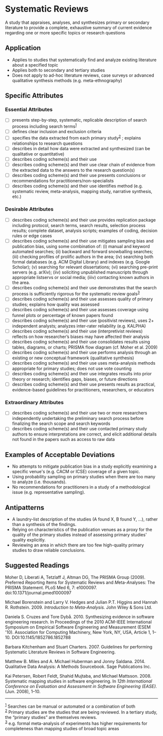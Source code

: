 # Systematic Reviews 
<standard name="Systematic Reviews">
A study that appraises, analyses, and synthesizes primary or secondary
literature to provide a complete, exhaustive summary of current evidence
regarding one or more specific topics or research questions

## Application 

-   Applies to studies that systematically find and analyze existing
    literature about a specified topic
-   Applies both to secondary and tertiary studies
-   Does not apply to ad-hoc literature reviews, case surveys or
    advanced qualitative synthesis methods (e.g. meta-ethnography)

## Specific Attributes 

### Essential Attributes 
<checklist name="Essential">

- [ ]	presents step-by-step, systematic, replicable description of search process including search terms<sup>[1](#myfootnote1)</sup>
- [ ]	defines clear inclusion and exclusion criteria
- [ ]	specifies the data extracted from each primary study<sup>[2](#myfootnote2)</sup> ; explains relationships to research questions
- [ ]	describes in detail how data were extracted and synthesized (can be qualitative or quantitative)
- [ ]	describes coding scheme(s) and their use
- [ ]	describes coding scheme(s) and their use
	clear chain of evidence from the extracted data to the answers to the research question(s)
- [ ]	describes coding scheme(s) and their use
	presents conclusions or recommendations for practitioners/non-specialists
- [ ]	describes coding scheme(s) and their use
	identifies method (e.g. systematic review, meta-analysis, mapping study, narrative synthesis, etc.)
</checklist>

### Desirable Attributes 
<checklist name="Desirable">

- [ ]	describes coding scheme(s) and their use
	provides replication package including protocol, search terms, search results, selection process results; complete dataset, analysis scripts; examples of coding, decision rules or edge cases
- [ ]	describes coding scheme(s) and their use
	mitigates sampling bias and publication bias, using some combination of: (i) manual and keyword automated searches; (ii) backward and forward snowballing searches; (iii) checking profiles of prolific authors in the area; (iv) searching both formal databases (e.g. ACM Digital Library) and indexes (e.g. Google Scholar); (v) searching for relevant dissertations; (vi) searching pre-print servers (e.g. arXiv); (iiv) soliciting unpublished manuscripts through appropriate listservs or social media; (iiiv) contacting known authors in the area.
- [ ]	describes coding scheme(s) and their use
	demonstrates that the search process is sufficiently rigorous for the systematic review goals<sup>[3](#myfootnote3)</sup>
- [ ]	describes coding scheme(s) and their use
	assesses quality of primary studies; explains how quality was assessed
- [ ]	describes coding scheme(s) and their use
	assesses coverage using funnel plots or percentage of known papers found
- [ ]	describes coding scheme(s) and their use
	(positivist reviews), uses 2+ independent analysts; analyzes inter-rater reliability (e.g. KALPHA)
- [ ]	describes coding scheme(s) and their use
	(interpretivist reviews) reflects on how researcher’s biases may have affected their analysis
- [ ]	describes coding scheme(s) and their use
	consolidates results using tables, diagrams, or charts; PRISMA flow diagram (cf. Moher et al. 2009)
- [ ]	describes coding scheme(s) and their use
	performs analysis through an existing or new conceptual framework (qualitative synthesis)
- [ ]	describes coding scheme(s) and their use
	uses meta-analysis methods appropriate for primary studies; does not use vote counting
- [ ]	describes coding scheme(s) and their use
	integrates results into prior theory or research; identifies gaps, biases, or future directions
- [ ]	describes coding scheme(s) and their use
	presents results as practical, evidence-based guidelines for practitioners, researchers, or educators
</checklist>
     
### Extraordinary Attributes
<checklist name="Extraordinary">

- [ ]	describes coding scheme(s) and their use
	two or more researchers independently undertaking the preliminary search process before finalizing the search scope and search keywords
- [ ]	describes coding scheme(s) and their use
	contacted primary study authors to ensure interpretations are correct, and elicit additional details not found in the papers such as access to raw data
</checklist>

## Examples of Acceptable Deviations 

-   No attempts to mitigate publication bias in a study explicitly
    examining a specific venue's (e.g. CACM or ICSE) coverage of a given
    topic.
-   Using probability sampling on primary studies when there are too
    many to analyze (i.e. thousands).
-   No recommendations for practitioners in a study of a methodological
    issue (e.g. representative sampling).

## Antipatterns 

-   A laundry-list description of the studies (A found X, B found Y,
    ...), rather than a synthesis of the findings.
-   Relying on characteristics of the publication venues as a proxy for
    the quality of the primary studies instead of assessing primary
    studies' quality explicitly.
-   Reviewing an area in which there are too few high-quality primary
    studies to draw reliable conclusions.

## Suggested Readings 

Moher D, Liberati A, Tetzlaff J, Altman DG, The PRISMA Group (2009).
*P*referred *R*eporting *I*tems for *S*ystematic Reviews and
*M*eta-*A*nalyses: The PRISMA Statement. PLoS Med 6, 7: e1000097.
doi:10.1371/journal.pmed1000097

Michael Borenstein and Larry V. Hedges and Julian P.T. Higgins and
Hannah R. Rothstein. 2009. *Introduction to Meta-Analysis.* John Wiley &
Sons Ltd.

Daniela S. Cruzes and Tore Dybå. 2010. Synthesizing evidence in software
engineering research. In Proceedings of the 2010 ACM-IEEE International
Symposium on Empirical Software Engineering and Measurement (ESEM '10).
Association for Computing Machinery, New York, NY, USA, Article 1,
1–10. DOI:10.1145/1852786.1852788

Barbara Kitchenham and Stuart Charters. 2007. Guidelines for performing
Systematic Literature Reviews in Software Engineering.

Matthew B. Miles and A. Michael Huberman and Jonny Saldana. 2014.
Qualitative Data Analysis: A Methods Sourcebook. Sage Publications Inc.

Kai Petersen, Robert Feldt, Shahid Mujtaba, and Michael Mattsson. 2008.
Systematic mapping studies in software engineering. In *12th
International Conference on Evaluation and Assessment in Software
Engineering (EASE).* (Jun. 2008), 1–10.
</standard>

---
<sup>[1](#myfootnote1)</sup> Searches can be manual or automated or a combination of both  
<sup>[2](#myfootnote2)</sup> Primary studies are the studies that are being reviewed. In a tertiary study, the “primary studies” are themselves reviews.  
<sup>[3](#myfootnote3)</sup> e.g. formal meta-analysis of experiments has higher requirements for completeness than mapping studies of broad topic areas
